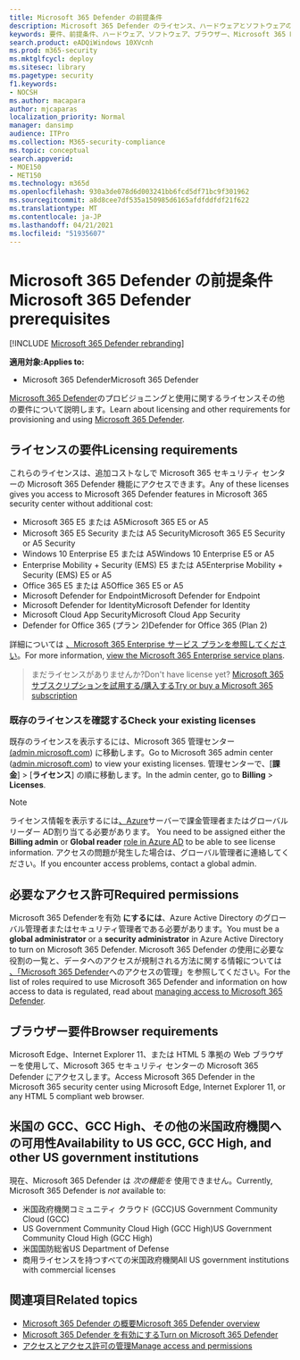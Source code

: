```yaml
---
title: Microsoft 365 Defender の前提条件
description: Microsoft 365 Defender のライセンス、ハードウェアとソフトウェアの要件、その他の構成設定について説明します。
keywords: 要件、前提条件、ハードウェア、ソフトウェア、ブラウザー、Microsoft 365 Defender、M365、ライセンス、E5、A5、EMS、購入
search.product: eADQiWindows 10XVcnh
ms.prod: m365-security
ms.mktglfcycl: deploy
ms.sitesec: library
ms.pagetype: security
f1.keywords:
- NOCSH
ms.author: macapara
author: mjcaparas
localization_priority: Normal
manager: dansimp
audience: ITPro
ms.collection: M365-security-compliance
ms.topic: conceptual
search.appverid:
- MOE150
- MET150
ms.technology: m365d
ms.openlocfilehash: 930a3de078d6d003241bb6fcd5df71bc9f301962
ms.sourcegitcommit: a8d8cee7df535a150985d6165afdfddfdf21f622
ms.translationtype: MT
ms.contentlocale: ja-JP
ms.lasthandoff: 04/21/2021
ms.locfileid: "51935607"
---
```

# <a name="microsoft-365-defender-prerequisites"></a><span data-ttu-id="cfdaa-104">Microsoft 365 Defender の前提条件</span><span class="sxs-lookup"><span data-stu-id="cfdaa-104">Microsoft 365 Defender prerequisites</span></span>

[!INCLUDE [Microsoft 365 Defender rebranding](../includes/microsoft-defender.md)]


<span data-ttu-id="cfdaa-105">**適用対象:**</span><span class="sxs-lookup"><span data-stu-id="cfdaa-105">**Applies to:**</span></span>
- <span data-ttu-id="cfdaa-106">Microsoft 365 Defender</span><span class="sxs-lookup"><span data-stu-id="cfdaa-106">Microsoft 365 Defender</span></span>

<span data-ttu-id="cfdaa-107">[Microsoft 365 Defender](microsoft-365-defender.md)のプロビジョニングと使用に関するライセンスその他の要件について説明します。</span><span class="sxs-lookup"><span data-stu-id="cfdaa-107">Learn about licensing and other requirements for provisioning and using [Microsoft 365 Defender](microsoft-365-defender.md).</span></span>

## <a name="licensing-requirements"></a><span data-ttu-id="cfdaa-108">ライセンスの要件</span><span class="sxs-lookup"><span data-stu-id="cfdaa-108">Licensing requirements</span></span>
<span data-ttu-id="cfdaa-109">これらのライセンスは、追加コストなしで Microsoft 365 セキュリティ センターの Microsoft 365 Defender 機能にアクセスできます。</span><span class="sxs-lookup"><span data-stu-id="cfdaa-109">Any of these licenses gives you access to Microsoft 365 Defender features in Microsoft 365 security center without additional cost:</span></span>

- <span data-ttu-id="cfdaa-110">Microsoft 365 E5 または A5</span><span class="sxs-lookup"><span data-stu-id="cfdaa-110">Microsoft 365 E5 or A5</span></span>
- <span data-ttu-id="cfdaa-111">Microsoft 365 E5 Security または A5 Security</span><span class="sxs-lookup"><span data-stu-id="cfdaa-111">Microsoft 365 E5 Security or A5 Security</span></span>
- <span data-ttu-id="cfdaa-112">Windows 10 Enterprise E5 または A5</span><span class="sxs-lookup"><span data-stu-id="cfdaa-112">Windows 10 Enterprise E5 or A5</span></span>
- <span data-ttu-id="cfdaa-113">Enterprise Mobility + Security (EMS) E5 または A5</span><span class="sxs-lookup"><span data-stu-id="cfdaa-113">Enterprise Mobility + Security (EMS) E5 or A5</span></span> 
- <span data-ttu-id="cfdaa-114">Office 365 E5 または A5</span><span class="sxs-lookup"><span data-stu-id="cfdaa-114">Office 365 E5 or A5</span></span>
- <span data-ttu-id="cfdaa-115">Microsoft Defender for Endpoint</span><span class="sxs-lookup"><span data-stu-id="cfdaa-115">Microsoft Defender for Endpoint</span></span>
- <span data-ttu-id="cfdaa-116">Microsoft Defender for Identity</span><span class="sxs-lookup"><span data-stu-id="cfdaa-116">Microsoft Defender for Identity</span></span> 
- <span data-ttu-id="cfdaa-117">Microsoft Cloud App Security</span><span class="sxs-lookup"><span data-stu-id="cfdaa-117">Microsoft Cloud App Security</span></span>
- <span data-ttu-id="cfdaa-118">Defender for Office 365 (プラン 2)</span><span class="sxs-lookup"><span data-stu-id="cfdaa-118">Defender for Office 365 (Plan 2)</span></span>

<span data-ttu-id="cfdaa-119">詳細については [、Microsoft 365 Enterprise サービス プランを参照してください](https://www.microsoft.com/licensing/product-licensing/microsoft-365-enterprise)。</span><span class="sxs-lookup"><span data-stu-id="cfdaa-119">For more information, [view the Microsoft 365 Enterprise service plans](https://www.microsoft.com/licensing/product-licensing/microsoft-365-enterprise).</span></span>

> <span data-ttu-id="cfdaa-120">まだライセンスがありませんか?</span><span class="sxs-lookup"><span data-stu-id="cfdaa-120">Don't have license yet?</span></span> [<span data-ttu-id="cfdaa-121">Microsoft 365 サブスクリプションを試用する/購入する</span><span class="sxs-lookup"><span data-stu-id="cfdaa-121">Try or buy a Microsoft 365 subscription</span></span>](../../commerce/try-or-buy-microsoft-365.md?view=o365-worldwide)

### <a name="check-your-existing--licenses"></a><span data-ttu-id="cfdaa-122">既存のライセンスを確認する</span><span class="sxs-lookup"><span data-stu-id="cfdaa-122">Check your existing  licenses</span></span>
<span data-ttu-id="cfdaa-123">既存のライセンスを表示するには、Microsoft 365 管理センター[(admin.microsoft.com](https://admin.microsoft.com/)) に移動します。</span><span class="sxs-lookup"><span data-stu-id="cfdaa-123">Go to Microsoft 365 admin center ([admin.microsoft.com](https://admin.microsoft.com/)) to view your existing licenses.</span></span> <span data-ttu-id="cfdaa-124">管理センターで、[**課金**]  >  [**ライセンス**] の順に移動します。</span><span class="sxs-lookup"><span data-stu-id="cfdaa-124">In the admin center, go to **Billing** > **Licenses**.</span></span>

>[!NOTE]
> <span data-ttu-id="cfdaa-125">ライセンス情報を表示するには[、Azure](/azure/active-directory/users-groups-roles/directory-assign-admin-roles#available-roles)サーバーで課金管理者またはグローバル リーダー AD割り当てる必要があります。 </span><span class="sxs-lookup"><span data-stu-id="cfdaa-125">You need to be assigned either the **Billing admin** or **Global reader** [role in Azure AD](/azure/active-directory/users-groups-roles/directory-assign-admin-roles#available-roles) to be able to see license information.</span></span> <span data-ttu-id="cfdaa-126">アクセスの問題が発生した場合は、グローバル管理者に連絡してください。</span><span class="sxs-lookup"><span data-stu-id="cfdaa-126">If you encounter access problems, contact a global admin.</span></span>

## <a name="required-permissions"></a><span data-ttu-id="cfdaa-127">必要なアクセス許可</span><span class="sxs-lookup"><span data-stu-id="cfdaa-127">Required permissions</span></span>
<span data-ttu-id="cfdaa-128">Microsoft 365 Defenderを有効 **にするには**、Azure Active Directory のグローバル管理者またはセキュリティ管理者である必要があります。</span><span class="sxs-lookup"><span data-stu-id="cfdaa-128">You must be a **global administrator** or a **security administrator** in Azure Active Directory to turn on Microsoft 365 Defender.</span></span> <span data-ttu-id="cfdaa-129">Microsoft 365 Defender の使用に必要な役割の一覧と、データへのアクセスが規制される方法に関する情報については [、「Microsoft 365 Defender](m365d-permissions.md)へのアクセスの管理」を参照してください。</span><span class="sxs-lookup"><span data-stu-id="cfdaa-129">For the list of roles required to use Microsoft 365 Defender and information on how access to data is regulated, read about [managing access to Microsoft 365 Defender](m365d-permissions.md).</span></span>

## <a name="browser-requirements"></a><span data-ttu-id="cfdaa-130">ブラウザー要件</span><span class="sxs-lookup"><span data-stu-id="cfdaa-130">Browser requirements</span></span>
<span data-ttu-id="cfdaa-131">Microsoft Edge、Internet Explorer 11、または HTML 5 準拠の Web ブラウザーを使用して、Microsoft 365 セキュリティ センターの Microsoft 365 Defender にアクセスします。</span><span class="sxs-lookup"><span data-stu-id="cfdaa-131">Access Microsoft 365 Defender in the Microsoft 365 security center using Microsoft Edge, Internet Explorer 11, or any HTML 5 compliant web browser.</span></span>

## <a name="availability-to-us-gcc-gcc-high-and-other-us-government-institutions"></a><span data-ttu-id="cfdaa-132">米国の GCC、GCC High、その他の米国政府機関への可用性</span><span class="sxs-lookup"><span data-stu-id="cfdaa-132">Availability to US GCC, GCC High, and other US government institutions</span></span>
<span data-ttu-id="cfdaa-133">現在、Microsoft 365 Defender は *次の機能を* 使用できません。</span><span class="sxs-lookup"><span data-stu-id="cfdaa-133">Currently, Microsoft 365 Defender is *not* available to:</span></span>
- <span data-ttu-id="cfdaa-134">米国政府機関コミュニティ クラウド (GCC)</span><span class="sxs-lookup"><span data-stu-id="cfdaa-134">US Government Community Cloud (GCC)</span></span>
- <span data-ttu-id="cfdaa-135">US Government Community Cloud High (GCC High)</span><span class="sxs-lookup"><span data-stu-id="cfdaa-135">US Government Community Cloud High (GCC High)</span></span>
- <span data-ttu-id="cfdaa-136">米国国防総省</span><span class="sxs-lookup"><span data-stu-id="cfdaa-136">US Department of Defense</span></span>
- <span data-ttu-id="cfdaa-137">商用ライセンスを持つすべての米国政府機関</span><span class="sxs-lookup"><span data-stu-id="cfdaa-137">All US government institutions with commercial licenses</span></span>

## <a name="related-topics"></a><span data-ttu-id="cfdaa-138">関連項目</span><span class="sxs-lookup"><span data-stu-id="cfdaa-138">Related topics</span></span>
- [<span data-ttu-id="cfdaa-139">Microsoft 365 Defender の概要</span><span class="sxs-lookup"><span data-stu-id="cfdaa-139">Microsoft 365 Defender overview</span></span>](microsoft-365-defender.md)
- [<span data-ttu-id="cfdaa-140">Microsoft 365 Defender を有効にする</span><span class="sxs-lookup"><span data-stu-id="cfdaa-140">Turn on Microsoft 365 Defender</span></span>](m365d-enable.md)
- [<span data-ttu-id="cfdaa-141">アクセスとアクセス許可の管理</span><span class="sxs-lookup"><span data-stu-id="cfdaa-141">Manage access and permissions</span></span>](m365d-permissions.md)
